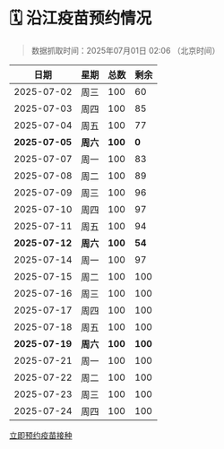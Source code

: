 # 🗓️ 沿江疫苗预约情况

> 数据抓取时间：2025年07月01日 02:06 （北京时间）

| 日期 | 星期 | 总数 | 剩余 |
|------|------|------|------|
| 2025-07-02 | 周三 | 100 | 60 |
| 2025-07-03 | 周四 | 100 | 85 |
| 2025-07-04 | 周五 | 100 | 77 |
| **2025-07-05** | **周六** | **100** | **0** |
| 2025-07-07 | 周一 | 100 | 83 |
| 2025-07-08 | 周二 | 100 | 89 |
| 2025-07-09 | 周三 | 100 | 96 |
| 2025-07-10 | 周四 | 100 | 97 |
| 2025-07-11 | 周五 | 100 | 94 |
| **2025-07-12** | **周六** | **100** | **54** |
| 2025-07-14 | 周一 | 100 | 97 |
| 2025-07-15 | 周二 | 100 | 100 |
| 2025-07-16 | 周三 | 100 | 100 |
| 2025-07-17 | 周四 | 100 | 100 |
| 2025-07-18 | 周五 | 100 | 100 |
| **2025-07-19** | **周六** | **100** | **100** |
| 2025-07-21 | 周一 | 100 | 100 |
| 2025-07-22 | 周二 | 100 | 100 |
| 2025-07-23 | 周三 | 100 | 100 |
| 2025-07-24 | 周四 | 100 | 100 |


<div class="button-container">
<a class="btn" href="http://yfzweb.ishequ.net/#/login" target="_blank">立即预约疫苗接种</a>
</div>
